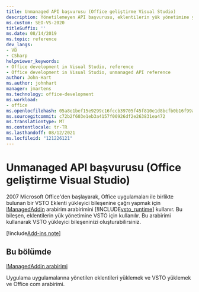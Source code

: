```yaml
---
title: Unmanaged API başvurusu (Office geliştirme Visual Studio)
description: Yönetilemeyen API başvurusu, eklentilerin yük yönetimine yardımcı VSTO kullanılır. Bu arabirimi kullanarak kendi VSTO yükleyici bileşeninizi de oluşturabilirsiniz.
ms.custom: SEO-VS-2020
titleSuffix: ''
ms.date: 08/14/2019
ms.topic: reference
dev_langs:
- VB
- CSharp
helpviewer_keywords:
- Office development in Visual Studio, reference
- Office development in Visual Studio, unmanaged API reference
author: John-Hart
ms.author: johnhart
manager: jmartens
ms.technology: office-development
ms.workload:
- office
ms.openlocfilehash: 05a8e1bef15e9299c16fccb39705f45f810e1d8bcfb0b16f99aab9b82ae29708
ms.sourcegitcommit: c72b2f603e1eb3a4157f00926df2e263831ea472
ms.translationtype: MT
ms.contentlocale: tr-TR
ms.lasthandoff: 08/12/2021
ms.locfileid: "121226121"
---
```

# <a name="unmanaged-api-reference-office-development-in-visual-studio"></a>Unmanaged API başvurusu (Office geliştirme Visual Studio)

2007 Microsoft Office'den başlayarak, Office uygulamaları ile birlikte bulunan bir VSTO Eklenti yükleyici bileşenine çağrı yapmak için [IManagedAddin](../vsto/imanagedaddin-interface.md) arabirim arabirimini [!INCLUDE[vsto_runtime](../vsto/includes/vsto-runtime-md.md)] kullanır. Bu bileşen, eklentilerin yük yönetimine VSTO için kullanılır. Bu arabirimi kullanarak VSTO yükleyici bileşeninizi oluşturabilirsiniz.

[!include[Add-ins note](includes/addinsnote.md)]

## <a name="in-this-section"></a>Bu bölümde

[IManagedAddin arabirimi](../vsto/imanagedaddin-interface.md)

Uygulama uygulamalarına yönetilen eklentileri yüklemek ve VSTO yüklemek ve Office com arabirimi.
